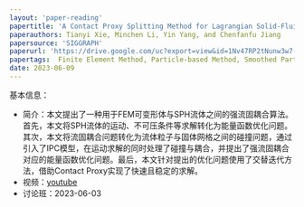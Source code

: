 ```yaml
---
layout: 'paper-reading'
papertitle: 'A Contact Proxy Splitting Method for Lagrangian Solid-Fluid Coupling'
paperauthors: Tianyi Xie, Minchen Li, Yin Yang, and Chenfanfu Jiang
papersource: 'SIGGRAPH'
paperurl: 'https://drive.google.com/uc?export=view&id=1Nv47RP2tNunw3w7-eZy3qNu3InXRPB2q'
papertags:  Finite Element Method, Particle-based Method, Smoothed Particle Hydrodynamics, Fluid Solid Coupling, Incremental Potential Contact
date: 2023-06-09
---
```


基本信息：

- 简介：本文提出了一种用于FEM可变形体与SPH流体之间的强流固耦合算法。首先，本文将SPH流体的运动、不可压条件等求解转化为能量函数优化问题。其次，本文将流固耦合问题转化为流体粒子与固体网格之间的碰撞问题，通过引入了IPC模型，在运动求解的同时处理了碰撞与耦合，并提出了强流固耦合对应的能量函数优化问题。最后，本文针对提出的优化问题使用了交替迭代方法，借助Contact Proxy实现了快速且稳定的求解。
- 视频：[youtube](https://www.youtube.com/watch?v=kVByO8_1CT8)
- 讨论班：2023-06-03
